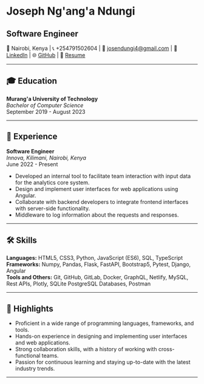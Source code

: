 # Joseph Ng'ang'a Ndungi

## Software Engineer

📍 Nairobi, Kenya | 📞 +254791502604 | 📧 josendungi4@gmail.com | 💼 [LinkedIn](https://linkedin.com/in/joseph-ndungi-91b2a7195/) | 🌐 [GitHub](https://github.com/joseph-ndungi) | 📄 [Resume](https://docs.google.com/document/d/1Nf5ZMkZtM6djM-P0jxkN7QnhL9iCpWgOhc3GiwHf8cY/edit?usp=sharing)

---

## 🎓 Education

**Murang'a University of Technology**  
_Bachelor of Computer Science_  
September 2019 - August 2023

---

## 💼 Experience

**Software Engineer**  
_Innova, Kilimani, Nairobi, Kenya_  
June 2022 - Present

- Developed an internal tool to facilitate team interaction with input data for the analytics core system.
- Design and implement user interfaces for web applications using Angular.
- Collaborate with backend developers to integrate frontend interfaces with server-side functionality.
- Middleware to log information about the requests and responses.

---

## 🛠️ Skills

**Languages:** HTML5, CSS3, Python, JavaScript (ES6), SQL, TypeScript  
**Frameworks:** Numpy, Pandas, Flask, FastAPI, Bootstrap5, Pytest, Django, Angular  
**Tools and Others:** Git, GitHub, GitLab, Docker, GraphQL, Netlify, MySQL, Rest APIs, Plotly, SQLite PostgreSQL Databases, Postman

---

## 🌟 Highlights

- Proficient in a wide range of programming languages, frameworks, and tools.
- Hands-on experience in designing and implementing user interfaces and web applications.
- Strong collaboration skills, with a history of working with cross-functional teams.
- Passion for continuous learning and staying up-to-date with the latest industry trends.

---
